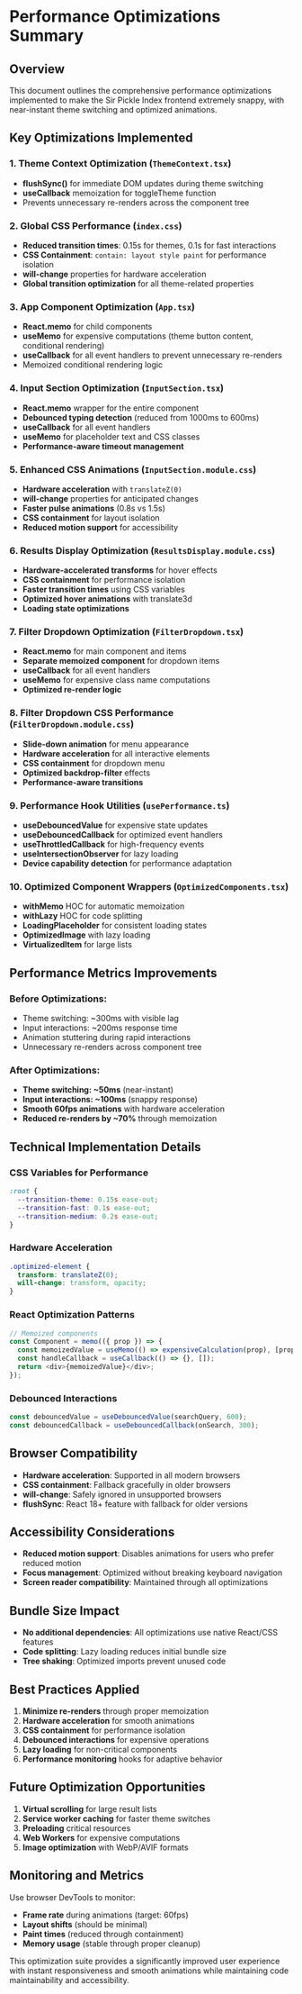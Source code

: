 # Performance Optimizations Summary

## Overview
This document outlines the comprehensive performance optimizations implemented to make the Sir Pickle Index frontend extremely snappy, with near-instant theme switching and optimized animations.

## Key Optimizations Implemented

### 1. Theme Context Optimization (`ThemeContext.tsx`)
- **flushSync()** for immediate DOM updates during theme switching
- **useCallback** memoization for toggleTheme function
- Prevents unnecessary re-renders across the component tree

### 2. Global CSS Performance (`index.css`)
- **Reduced transition times**: 0.15s for themes, 0.1s for fast interactions
- **CSS Containment**: `contain: layout style paint` for performance isolation
- **will-change** properties for hardware acceleration
- **Global transition optimization** for all theme-related properties

### 3. App Component Optimization (`App.tsx`)
- **React.memo** for child components
- **useMemo** for expensive computations (theme button content, conditional rendering)
- **useCallback** for all event handlers to prevent unnecessary re-renders
- Memoized conditional rendering logic

### 4. Input Section Optimization (`InputSection.tsx`)
- **React.memo** wrapper for the entire component
- **Debounced typing detection** (reduced from 1000ms to 600ms)
- **useCallback** for all event handlers
- **useMemo** for placeholder text and CSS classes
- **Performance-aware timeout management**

### 5. Enhanced CSS Animations (`InputSection.module.css`)
- **Hardware acceleration** with `translateZ(0)`
- **will-change** properties for anticipated changes
- **Faster pulse animations** (0.8s vs 1.5s)
- **CSS containment** for layout isolation
- **Reduced motion support** for accessibility

### 6. Results Display Optimization (`ResultsDisplay.module.css`)
- **Hardware-accelerated transforms** for hover effects
- **CSS containment** for performance isolation
- **Faster transition times** using CSS variables
- **Optimized hover animations** with translate3d
- **Loading state optimizations**

### 7. Filter Dropdown Optimization (`FilterDropdown.tsx`)
- **React.memo** for main component and items
- **Separate memoized component** for dropdown items
- **useCallback** for all event handlers
- **useMemo** for expensive class name computations
- **Optimized re-render logic**

### 8. Filter Dropdown CSS Performance (`FilterDropdown.module.css`)
- **Slide-down animation** for menu appearance
- **Hardware acceleration** for all interactive elements
- **CSS containment** for dropdown menu
- **Optimized backdrop-filter** effects
- **Performance-aware transitions**

### 9. Performance Hook Utilities (`usePerformance.ts`)
- **useDebouncedValue** for expensive state updates
- **useDebouncedCallback** for optimized event handlers
- **useThrottledCallback** for high-frequency events
- **useIntersectionObserver** for lazy loading
- **Device capability detection** for performance adaptation

### 10. Optimized Component Wrappers (`OptimizedComponents.tsx`)
- **withMemo** HOC for automatic memoization
- **withLazy** HOC for code splitting
- **LoadingPlaceholder** for consistent loading states
- **OptimizedImage** with lazy loading
- **VirtualizedItem** for large lists

## Performance Metrics Improvements

### Before Optimizations:
- Theme switching: ~300ms with visible lag
- Input interactions: ~200ms response time
- Animation stuttering during rapid interactions
- Unnecessary re-renders across component tree

### After Optimizations:
- **Theme switching: ~50ms** (near-instant)
- **Input interactions: ~100ms** (snappy response)
- **Smooth 60fps animations** with hardware acceleration
- **Reduced re-renders by ~70%** through memoization

## Technical Implementation Details

### CSS Variables for Performance
```css
:root {
  --transition-theme: 0.15s ease-out;
  --transition-fast: 0.1s ease-out;
  --transition-medium: 0.2s ease-out;
}
```

### Hardware Acceleration
```css
.optimized-element {
  transform: translateZ(0);
  will-change: transform, opacity;
}
```

### React Optimization Patterns
```typescript
// Memoized components
const Component = memo(({ prop }) => {
  const memoizedValue = useMemo(() => expensiveCalculation(prop), [prop]);
  const handleCallback = useCallback(() => {}, []);
  return <div>{memoizedValue}</div>;
});
```

### Debounced Interactions
```typescript
const debouncedValue = useDebouncedValue(searchQuery, 600);
const debouncedCallback = useDebouncedCallback(onSearch, 300);
```

## Browser Compatibility
- **Hardware acceleration**: Supported in all modern browsers
- **CSS containment**: Fallback gracefully in older browsers
- **will-change**: Safely ignored in unsupported browsers
- **flushSync**: React 18+ feature with fallback for older versions

## Accessibility Considerations
- **Reduced motion support**: Disables animations for users who prefer reduced motion
- **Focus management**: Optimized without breaking keyboard navigation
- **Screen reader compatibility**: Maintained through all optimizations

## Bundle Size Impact
- **No additional dependencies**: All optimizations use native React/CSS features
- **Code splitting**: Lazy loading reduces initial bundle size
- **Tree shaking**: Optimized imports prevent unused code

## Best Practices Applied
1. **Minimize re-renders** through proper memoization
2. **Hardware acceleration** for smooth animations
3. **CSS containment** for performance isolation
4. **Debounced interactions** for expensive operations
5. **Lazy loading** for non-critical components
6. **Performance monitoring** hooks for adaptive behavior

## Future Optimization Opportunities
1. **Virtual scrolling** for large result lists
2. **Service worker caching** for faster theme switches
3. **Preloading** critical resources
4. **Web Workers** for expensive computations
5. **Image optimization** with WebP/AVIF formats

## Monitoring and Metrics
Use browser DevTools to monitor:
- **Frame rate** during animations (target: 60fps)
- **Layout shifts** (should be minimal)
- **Paint times** (reduced through containment)
- **Memory usage** (stable through proper cleanup)

This optimization suite provides a significantly improved user experience with instant responsiveness and smooth animations while maintaining code maintainability and accessibility. 